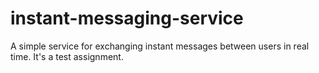 # instant-messaging-service
A simple service for exchanging instant messages between users in real time. It's a test assignment.
